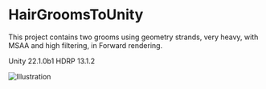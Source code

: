 # HairGroomsToUnity
This project contains two grooms using geometry strands, very heavy, with MSAA and high filtering, in Forward rendering.

Unity 22.1.0b1
HDRP 13.1.2

![Illustration](Capture.PNG)
